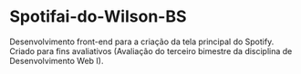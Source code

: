 # Spotifai-do-Wilson-BS
Desenvolvimento front-end para a criação da tela principal do Spotify. Criado para fins avaliativos (Avaliação do terceiro bimestre da disciplina de Desenvolvimento Web I).
